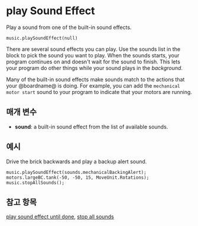 # play Sound Effect

Play a sound from one of the built-in sound effects.

```sig
music.playSoundEffect(null)
```

There are several sound effects you can play. Use the sounds list in the block to pick the sound you want to play. When the sounds starts, your program continues on and doesn't wait for the sound to finish. This lets your program do other things while your sound plays in the *background*.

Many of the built-in sound effects make sounds match to the actions that your @boardname@ is doing. For example, you can add the `mechanical motor start` sound to your program to indicate that your motors are running.

## 매개 변수

* **sound**: a built-in sound effect from the list of available sounds.

## 예시

Drive the brick backwards and play a backup alert sound.

```blocks
music.playSoundEffect(sounds.mechanicalBackingAlert);
motors.largeBC.tank(-50, -50, 15, MoveUnit.Rotations);
music.stopAllSounds();
```

## 참고 항목

[play sound effect until done](/reference/music/play-sound-effect-until-done), [stop all sounds](/reference/music/stop-all-sounds)